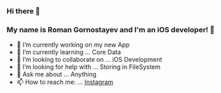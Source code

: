 ### Hi there 👋

### My name is Roman Gornostayev and I'm an iOS developer! 👋


- 🔭 I’m currently working on my new App
- 🌱 I’m currently learning ... Core Data
- 👯 I’m looking to collaborate on ... iOS Development
- 🤔 I’m looking for help with ... Storing in FileSystem
- 💬 Ask me about ... Anything
- 📫 How to reach me: ... [Instagram](https://www.instagram.com/romagornostay/)


